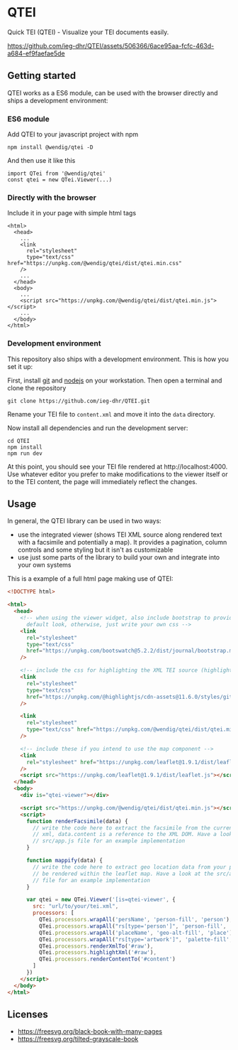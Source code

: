 # QTEI

Quick TEI (QTEI) - Visualize your TEI documents easily.

https://github.com/ieg-dhr/QTEI/assets/506366/6ace95aa-fcfc-463d-a684-ef9faefae5de

## Getting started

QTEI works as a ES6 module, can be used with the browser directly and ships a
development environment:

### ES6 module

Add QTEI to your javascript project with npm

    npm install @wendig/qtei -D
    
And then use it like this

    import QTei from '@wendig/qtei'
    const qtei = new QTei.Viewer(...)

### Directly with the browser 
    
Include it in your page with simple html tags

    <html>
      <head>
        ...
        <link
          rel="stylesheet"
          type="text/css" href="https://unpkg.com/@wendig/qtei/dist/qtei.min.css"
        />
        ...
      </head>
      <body>
        ...
        <script src="https://unpkg.com/@wendig/qtei/dist/qtei.min.js"></script>
        ...
      </body>
    </html>

### Development environment

This repository also ships with a development environment. This is how you set
it up:

First, install [git](https://git-scm.com/) and [nodejs](https://nodejs.org/) on
your workstation. Then open a terminal and clone the repository

    git clone https://github.com/ieg-dhr/QTEI.git

Rename your TEI file to `content.xml` and move it into the `data` directory.

Now install all dependencies and run the development server:

    cd QTEI
    npm install
    npm run dev

At this point, you should see your TEI file rendered at http://localhost:4000.
Use whatever editor you prefer to make modifications to the viewer itself or to
the TEI content, the page will immediately reflect the changes.

## Usage

In general, the QTEI library can be used in two ways:

* use the integrated viewer (shows TEI XML source along rendered text
  with a facsimile and potentially a map). It provides a pagination, column
  controls and some styling but it isn't as customizable
* use just some parts of the library to build your own and integrate into your
  own systems

This is a example of a full html page making use of QTEI:

~~~html
<!DOCTYPE html>

<html>
  <head>
    <!-- when using the viewer widget, also include bootstrap to provide a
      default look, otherwise, just write your own css -->
    <link
      rel="stylesheet"
      type="text/css"
      href="https://unpkg.com/bootswatch@5.2.2/dist/journal/bootstrap.min.css"
    />

    <!-- include the css for highlighting the XML TEI source (highlight.js) -->
    <link
      rel="stylesheet"
      type="text/css"
      href="https://unpkg.com/@highlightjs/cdn-assets@11.6.0/styles/github.min.css"
    />

    <link
      rel="stylesheet"
      type="text/css" href="https://unpkg.com/@wendig/qtei/dist/qtei.min.css"
    />

    <!-- include these if you intend to use the map component -->
    <link
      rel="stylesheet" href="https://unpkg.com/leaflet@1.9.1/dist/leaflet.css"
    />
    <script src="https://unpkg.com/leaflet@1.9.1/dist/leaflet.js"></script>
  </head>
  <body>
    <div is="qtei-viewer"></div>

    <script src="https://unpkg.com/@wendig/qtei/dist/qtei.min.js"></script>
    <script>
      function renderFacsimile(data) {
        // write the code here to extract the facsimile from the current page's
        // xml, data.content is a reference to the XML DOM. Have a look at the
        // src/app.js file for an example implementation
      }

      function mappify(data) {
        // write the code here to extract geo location data from your pages to
        // be rendered within the leaflet map. Have a look at the src/app.js
        // file for an example implementation
      }

      var qtei = new QTei.Viewer('[is=qtei-viewer', {
        src: "url/to/your/tei.xml",
        processors: [
          QTei.processors.wrapAll('persName', 'person-fill', 'person'),
          QTei.processors.wrapAll("rs[type='person']", 'person-fill', 'person'),
          QTei.processors.wrapAll('placeName', 'geo-alt-fill', 'place'),
          QTei.processors.wrapAll("rs[type='artwork']", 'palette-fill', 'artwork'),
          QTei.processors.renderXmlTo('#raw'),
          QTei.processors.highlightXml('#raw'),
          QTei.processors.renderContentTo('#content')
        ]
      })
    </script>
  </body>
</html>
~~~

## Licenses

* https://freesvg.org/black-book-with-many-pages
* https://freesvg.org/tilted-grayscale-book
